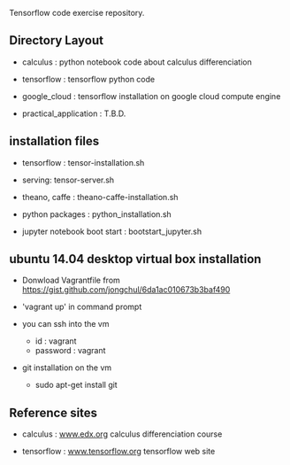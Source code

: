 ﻿Tensorflow code exercise repository.

## Directory Layout

- calculus
   : python notebook code about calculus differenciation 

- tensorflow
   : tensorflow python code

- google_cloud
   : tensorflow installation on google cloud compute engine 

- practical_application
   : T.B.D.


## installation files
 
- tensorflow : tensor-installation.sh 

- serving: tensor-server.sh 

- theano, caffe : theano-caffe-installation.sh

- python packages : python_installation.sh

- jupyter notebook boot start : bootstart_jupyter.sh 


## ubuntu 14.04 desktop virtual box installation
 
- Donwload Vagrantfile from https://gist.github.com/jongchul/6da1ac010673b3baf490 
   
- 'vagrant up' in command prompt  

- you can ssh into the vm 
  - id : vagrant 
  - password : vagrant  

- git installation on the vm 
    - sudo apt-get install git
    


## Reference sites

- calculus : www.edx.org calculus differenciation course

- tensorflow : www.tensorflow.org tensorflow web site




